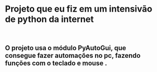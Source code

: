 <h1>Projeto que eu fiz em um intensivão de python da internet</h1>
<br>
<h2>O projeto usa o módulo PyAutoGui, que consegue fazer automações no pc, fazendo funções com o teclado e mouse
.</h2>
<br>
